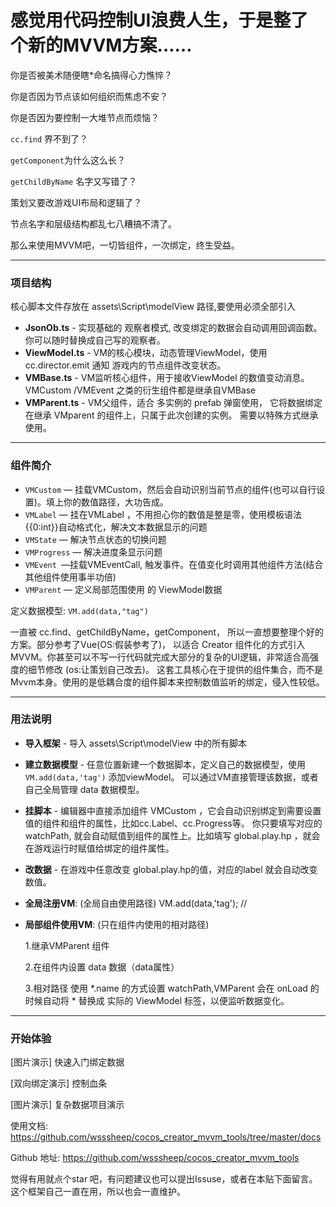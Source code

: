 # 感觉用代码控制UI浪费人生，于是整了个新的MVVM方案……

你是否被美术随便瞎*命名搞得心力憔悴？

你是否因为节点该如何组织而焦虑不安？

你是否因为要控制一大堆节点而烦恼？

`cc.find` 界不到了？

`getComponent`为什么这么长？

`getChildByName` 名字又写错了？

策划又要改游戏UI布局和逻辑了？

节点名字和层级结构都乱七八糟搞不清了。

那么来使用MVVM吧，一切皆组件，一次绑定，终生受益。



****

### 项目结构

核心脚本文件存放在 assets\Script\modelView 路径,要使用必须全部引入

- **JsonOb.ts** -  实现基础的 观察者模式, 改变绑定的数据会自动调用回调函数。你可以随时替换成自己写的观察者。
- **ViewModel.ts** - VM的核心模块，动态管理ViewModel，使用 cc.director.emit 通知 游戏内的节点组件改变状态。
- **VMBase.ts** - VM监听核心组件，用于接收ViewModel 的数值变动消息。VMCustom /VMEvent 之类的衍生组件都是继承自VMBase
- **VMParent.ts** - VM父组件，适合 多实例的 prefab 弹窗使用， 它将数据绑定在继承 VMparent 的组件上，只属于此次创建的实例。 需要以特殊方式继承使用。

****

### 组件简介


- `VMCustom` — 挂载VMCustom，然后会自动识别当前节点的组件(也可以自行设置)。填上你的数值路径，大功告成。
- `VMLabel` —  挂在VMLabel ，不用担心你的数值是整是零，使用模板语法 {{0:int}}自动格式化，解决文本数据显示的问题
- `VMState` — 解决节点状态的切换问题
- `VMProgress` — 解决进度条显示问题
- `VMEvent `—挂载VMEventCall, 触发事件。在值变化时调用其他组件方法(结合其他组件使用事半功倍)
- `VMParent` — 定义局部范围使用 的 ViewModel数据

定义数据模型: `VM.add(data,"tag")`

一直被 cc.find、getChildByName，getComponent， 所以一直想要整理个好的方案。部分参考了Vue(OS:假装参考了)， 以适合 Creator 组件化的方式引入 MVVM。你甚至可以不写一行代码就完成大部分的复杂的UI逻辑，非常适合高强度的细节修改 (os:让策划自己改去)。
这套工具核心在于提供的组件集合，而不是Mvvm本身。使用的是低耦合度的组件脚本来控制数值监听的绑定，侵入性较低。

****

### 用法说明

- **导入框架** -  导入 assets\Script\modelView 中的所有脚本

- **建立数据模型**  -  任意位置新建一个数据脚本，定义自己的数据模型，使用`VM.add(data,'tag')` 添加viewModel。 可以通过VM直接管理该数据，或者自己全局管理 data 数据模型。

-  **挂脚本**  -  编辑器中直接添加组件 VMCustom ，它会自动识别绑定到需要设置值的组件和组件的属性，比如cc.Label、cc.Progress等。 你只要填写对应的watchPath, 就会自动赋值到组件的属性上。比如填写 global.play.hp ，就会在游戏运行时赋值给绑定的组件属性。

- **改数据**  -  在游戏中任意改变 global.play.hp的值，对应的label 就会自动改变数值。

- **全局注册VM**:    (全局自由使用路径) VM.add(data,'tag'); //

- **局部组件使用VM**:   (只在组件内使用的相对路径) 

  1.继承VMParent 组件

  2.在组件内设置 data 数据（data属性） 

  3.相对路径 使用  *.name 的方式设置 watchPath,VMParent 会在 onLoad 的时候自动将 * 替换成 实际的 ViewModel 标签，以便监听数据变化。

****

### 开始体验

[图片演示] 快速入门绑定数据

[双向绑定演示]  控制血条

[图片演示] 复杂数据项目演示

使用文档: https://github.com/wsssheep/cocos_creator_mvvm_tools/tree/master/docs

Github 地址: https://github.com/wsssheep/cocos_creator_mvvm_tools

觉得有用就点个star 吧，有问题建议也可以提出Issuse，或者在本贴下面留言。这个框架自己一直在用，所以也会一直维护。



